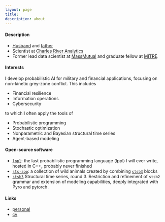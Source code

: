 ```yaml
---
layout: page
title:      
description: about 
---
```


#### Description

+ [Husband](./photos/wife.jpg) and [father](./photos/kids-chairs.jpg)
+ Scientist at [Charles River Analytics](https://cra.com/)
+ Former lead data scientist at [MassMutual](https://datascience.massmutual.com/) and graduate fellow at [MITRE](https://compfi.org/).

#### Interests

I develop probabilistic AI for military and financial applications, focusing on non-kinetic grey-zone conflict. This includes

+ Financial resilience
+ Information operations
+ Cybersecurity

to which I often apply the tools of

+ Probabilistic programming
+ Stochastic optimization
+ Nonparametric and Bayesian structural time series
+ Agent-based modeling

#### Open-source software
+ [`lppl`](https://davidrushingdewhurst.com/lppl/): the last probabilistic programming language (lppl) I will ever write, hosted in C++, probably never finished
+ [`sts-zoo`](https://davidrushingdewhurst.com/sts-zoo/): a collection of wild animals created by combining [`stsb3`](https://davidrushingdewhurst.com/stsb3/) blocks
+ [`stsb3`](https://davidrushingdewhurst.com/stsb3/) Structural time series, round 3. Restriction and refinement
of `stsb2` grammar and extension of modeling capabilities, deeply integrated with Pyro and pytorch.

#### Links

+ [personal](./personal/)
+ [cv](./documents/drd-cv.pdf)
